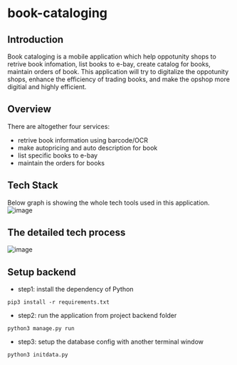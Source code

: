 # book-cataloging

## Introduction
Book cataloging is a mobile application which help oppotunity shops to retrive book infomation, list books to e-bay, create catalog for books, maintain orders of book. This application will try to digitalize the oppotunity shops, enhance the efficiency of trading books, and make the opshop more digitial and highly efficient.

## Overview
There are altogether four services:
* retrive book information using barcode/OCR
* make autopricing and auto description for book
* list specific books to e-bay
* maintain the orders for books

## Tech Stack
Below graph is showing the whole tech tools used in this application.<br>
![image](https://github.com/CircEx/book-cataloging/blob/WeiSong/app/images/tech.jpg)

## The detailed tech process
![image](https://github.com/CircEx/book-cataloging/blob/WeiSong/app/images/detailed.jpg)

## Setup backend
* step1: install the dependency of Python<br>
```
pip3 install -r requirements.txt
```
* step2: run the application from project backend folder<br>
```
python3 manage.py run
```
* step3: setup the database config with another terminal window<br>
```
python3 initdata.py
```

